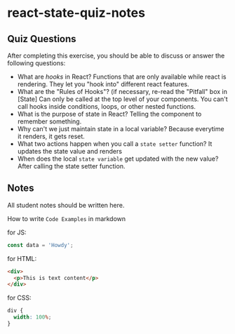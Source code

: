 # react-state-quiz-notes

## Quiz Questions

After completing this exercise, you should be able to discuss or answer the following questions:

- What are _hooks_ in React?
  Functions that are only available while react is rendering. They let you "hook into" different react features.
- What are the "Rules of Hooks"? (if necessary, re-read the "Pitfall" box in [State]
  Can only be called at the top level of your components. You can't call hooks inside conditions, loops, or other nested functions.
- What is the purpose of state in React?
  Telling the component to remember something.
- Why can't we just maintain state in a local variable?
  Because everytime it renders, it gets reset.
- What two actions happen when you call a `state setter` function?
  It updates the state value and renders
- When does the local `state variable` get updated with the new value?
  After calling the state setter function.

## Notes

All student notes should be written here.

How to write `Code Examples` in markdown

for JS:

```javascript
const data = 'Howdy';
```

for HTML:

```html
<div>
  <p>This is text content</p>
</div>
```

for CSS:

```css
div {
  width: 100%;
}
```
